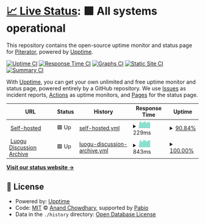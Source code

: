 # [📈 Live Status](https://upptime.piterator.com): <!--live status--> **🟩 All systems operational**

This repository contains the open-source uptime monitor and status page for [Piterator](https://piterator.com), powered by [Upptime](https://github.com/upptime/upptime).

[![Uptime CI](https://github.com/piterator-org/upptime/workflows/Uptime%20CI/badge.svg)](https://github.com/piterator-org/upptime/actions?query=workflow%3A%22Uptime+CI%22)
[![Response Time CI](https://github.com/piterator-org/upptime/workflows/Response%20Time%20CI/badge.svg)](https://github.com/piterator-org/upptime/actions?query=workflow%3A%22Response+Time+CI%22)
[![Graphs CI](https://github.com/piterator-org/upptime/workflows/Graphs%20CI/badge.svg)](https://github.com/piterator-org/upptime/actions?query=workflow%3A%22Graphs+CI%22)
[![Static Site CI](https://github.com/piterator-org/upptime/workflows/Static%20Site%20CI/badge.svg)](https://github.com/piterator-org/upptime/actions?query=workflow%3A%22Static+Site+CI%22)
[![Summary CI](https://github.com/piterator-org/upptime/workflows/Summary%20CI/badge.svg)](https://github.com/piterator-org/upptime/actions?query=workflow%3A%22Summary+CI%22)

With [Upptime](https://upptime.js.org), you can get your own unlimited and free uptime monitor and status page, powered entirely by a GitHub repository. We use [Issues](https://github.com/piterator-org/upptime/issues) as incident reports, [Actions](https://github.com/piterator-org/upptime/actions) as uptime monitors, and [Pages](https://upptime.piterator.com) for the status page.

<!--start: status pages-->
<!-- This summary is generated by Upptime (https://github.com/upptime/upptime) -->
<!-- Do not edit this manually, your changes will be overwritten -->
<!-- prettier-ignore -->
| URL | Status | History | Response Time | Uptime |
| --- | ------ | ------- | ------------- | ------ |
| <img alt="" src="https://icons.duckduckgo.com/ip3/null.ico" height="13"> [Self-hosted](piterator.com) | 🟩 Up | [self-hosted.yml](https://github.com/piterator-org/upptime/commits/HEAD/history/self-hosted.yml) | <details><summary><img alt="Response time graph" src="./graphs/self-hosted/response-time-week.png" height="20"> 229ms</summary><br><a href="https://upptime.piterator.com/history/self-hosted"><img alt="Response time 214" src="https://img.shields.io/endpoint?url=https%3A%2F%2Fraw.githubusercontent.com%2Fpiterator-org%2Fupptime%2FHEAD%2Fapi%2Fself-hosted%2Fresponse-time.json"></a><br><a href="https://upptime.piterator.com/history/self-hosted"><img alt="24-hour response time 191" src="https://img.shields.io/endpoint?url=https%3A%2F%2Fraw.githubusercontent.com%2Fpiterator-org%2Fupptime%2FHEAD%2Fapi%2Fself-hosted%2Fresponse-time-day.json"></a><br><a href="https://upptime.piterator.com/history/self-hosted"><img alt="7-day response time 229" src="https://img.shields.io/endpoint?url=https%3A%2F%2Fraw.githubusercontent.com%2Fpiterator-org%2Fupptime%2FHEAD%2Fapi%2Fself-hosted%2Fresponse-time-week.json"></a><br><a href="https://upptime.piterator.com/history/self-hosted"><img alt="30-day response time 215" src="https://img.shields.io/endpoint?url=https%3A%2F%2Fraw.githubusercontent.com%2Fpiterator-org%2Fupptime%2FHEAD%2Fapi%2Fself-hosted%2Fresponse-time-month.json"></a><br><a href="https://upptime.piterator.com/history/self-hosted"><img alt="1-year response time 214" src="https://img.shields.io/endpoint?url=https%3A%2F%2Fraw.githubusercontent.com%2Fpiterator-org%2Fupptime%2FHEAD%2Fapi%2Fself-hosted%2Fresponse-time-year.json"></a></details> | <details><summary><a href="https://upptime.piterator.com/history/self-hosted">90.84%</a></summary><a href="https://upptime.piterator.com/history/self-hosted"><img alt="All-time uptime 97.93%" src="https://img.shields.io/endpoint?url=https%3A%2F%2Fraw.githubusercontent.com%2Fpiterator-org%2Fupptime%2FHEAD%2Fapi%2Fself-hosted%2Fuptime.json"></a><br><a href="https://upptime.piterator.com/history/self-hosted"><img alt="24-hour uptime 100.00%" src="https://img.shields.io/endpoint?url=https%3A%2F%2Fraw.githubusercontent.com%2Fpiterator-org%2Fupptime%2FHEAD%2Fapi%2Fself-hosted%2Fuptime-day.json"></a><br><a href="https://upptime.piterator.com/history/self-hosted"><img alt="7-day uptime 90.84%" src="https://img.shields.io/endpoint?url=https%3A%2F%2Fraw.githubusercontent.com%2Fpiterator-org%2Fupptime%2FHEAD%2Fapi%2Fself-hosted%2Fuptime-week.json"></a><br><a href="https://upptime.piterator.com/history/self-hosted"><img alt="30-day uptime 97.80%" src="https://img.shields.io/endpoint?url=https%3A%2F%2Fraw.githubusercontent.com%2Fpiterator-org%2Fupptime%2FHEAD%2Fapi%2Fself-hosted%2Fuptime-month.json"></a><br><a href="https://upptime.piterator.com/history/self-hosted"><img alt="1-year uptime 97.93%" src="https://img.shields.io/endpoint?url=https%3A%2F%2Fraw.githubusercontent.com%2Fpiterator-org%2Fupptime%2FHEAD%2Fapi%2Fself-hosted%2Fuptime-year.json"></a></details>
| <img alt="" src="https://icons.duckduckgo.com/ip3/lglg.top.ico" height="13"> [Luogu Discussion Archive](https://lglg.top/) | 🟩 Up | [luogu-discussion-archive.yml](https://github.com/piterator-org/upptime/commits/HEAD/history/luogu-discussion-archive.yml) | <details><summary><img alt="Response time graph" src="./graphs/luogu-discussion-archive/response-time-week.png" height="20"> 843ms</summary><br><a href="https://upptime.piterator.com/history/luogu-discussion-archive"><img alt="Response time 822" src="https://img.shields.io/endpoint?url=https%3A%2F%2Fraw.githubusercontent.com%2Fpiterator-org%2Fupptime%2FHEAD%2Fapi%2Fluogu-discussion-archive%2Fresponse-time.json"></a><br><a href="https://upptime.piterator.com/history/luogu-discussion-archive"><img alt="24-hour response time 853" src="https://img.shields.io/endpoint?url=https%3A%2F%2Fraw.githubusercontent.com%2Fpiterator-org%2Fupptime%2FHEAD%2Fapi%2Fluogu-discussion-archive%2Fresponse-time-day.json"></a><br><a href="https://upptime.piterator.com/history/luogu-discussion-archive"><img alt="7-day response time 843" src="https://img.shields.io/endpoint?url=https%3A%2F%2Fraw.githubusercontent.com%2Fpiterator-org%2Fupptime%2FHEAD%2Fapi%2Fluogu-discussion-archive%2Fresponse-time-week.json"></a><br><a href="https://upptime.piterator.com/history/luogu-discussion-archive"><img alt="30-day response time 827" src="https://img.shields.io/endpoint?url=https%3A%2F%2Fraw.githubusercontent.com%2Fpiterator-org%2Fupptime%2FHEAD%2Fapi%2Fluogu-discussion-archive%2Fresponse-time-month.json"></a><br><a href="https://upptime.piterator.com/history/luogu-discussion-archive"><img alt="1-year response time 822" src="https://img.shields.io/endpoint?url=https%3A%2F%2Fraw.githubusercontent.com%2Fpiterator-org%2Fupptime%2FHEAD%2Fapi%2Fluogu-discussion-archive%2Fresponse-time-year.json"></a></details> | <details><summary><a href="https://upptime.piterator.com/history/luogu-discussion-archive">100.00%</a></summary><a href="https://upptime.piterator.com/history/luogu-discussion-archive"><img alt="All-time uptime 99.74%" src="https://img.shields.io/endpoint?url=https%3A%2F%2Fraw.githubusercontent.com%2Fpiterator-org%2Fupptime%2FHEAD%2Fapi%2Fluogu-discussion-archive%2Fuptime.json"></a><br><a href="https://upptime.piterator.com/history/luogu-discussion-archive"><img alt="24-hour uptime 100.00%" src="https://img.shields.io/endpoint?url=https%3A%2F%2Fraw.githubusercontent.com%2Fpiterator-org%2Fupptime%2FHEAD%2Fapi%2Fluogu-discussion-archive%2Fuptime-day.json"></a><br><a href="https://upptime.piterator.com/history/luogu-discussion-archive"><img alt="7-day uptime 100.00%" src="https://img.shields.io/endpoint?url=https%3A%2F%2Fraw.githubusercontent.com%2Fpiterator-org%2Fupptime%2FHEAD%2Fapi%2Fluogu-discussion-archive%2Fuptime-week.json"></a><br><a href="https://upptime.piterator.com/history/luogu-discussion-archive"><img alt="30-day uptime 99.72%" src="https://img.shields.io/endpoint?url=https%3A%2F%2Fraw.githubusercontent.com%2Fpiterator-org%2Fupptime%2FHEAD%2Fapi%2Fluogu-discussion-archive%2Fuptime-month.json"></a><br><a href="https://upptime.piterator.com/history/luogu-discussion-archive"><img alt="1-year uptime 99.74%" src="https://img.shields.io/endpoint?url=https%3A%2F%2Fraw.githubusercontent.com%2Fpiterator-org%2Fupptime%2FHEAD%2Fapi%2Fluogu-discussion-archive%2Fuptime-year.json"></a></details>

<!--end: status pages-->

[**Visit our status website →**](https://upptime.piterator.com)

## 📄 License

- Powered by: [Upptime](https://github.com/upptime/upptime)
- Code: [MIT](./LICENSE) © [Anand Chowdhary](https://anandchowdhary.com), supported by [Pabio](https://pabio.com)
- Data in the `./history` directory: [Open Database License](https://opendatacommons.org/licenses/odbl/1-0/)
